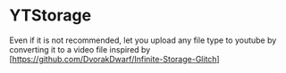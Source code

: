 # YTStorage
Even if it is not recommended, let you upload any file type to youtube by converting it to a video file
inspired by [https://github.com/DvorakDwarf/Infinite-Storage-Glitch]
